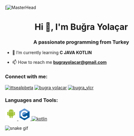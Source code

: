 [![MasterHead](https://e1.pxfuel.com/desktop-wallpaper/768/606/desktop-wallpaper-software-development-website-development.jpg)
<h1 align="center">Hi 👋, I'm Buğra Yolaçar</h1>
<h3 align="center">A passionate programming from Turkey</h3>

- 🌱 I’m currently learning **C JAVA KOTLIN**

- 📫 How to reach me **bugrayolacar@gmail.com**

<h3 align="left">Connect with me:</h3>
<p align="left">
<a href="https://twitter.com/ittsealpbeta" target="blank"><img align="center" src="https://raw.githubusercontent.com/rahuldkjain/github-profile-readme-generator/master/src/images/icons/Social/twitter.svg" alt="ittsealpbeta" height="30" width="40" /></a>
<a href="https://linkedin.com/in/bugra yolacar" target="blank"><img align="center" src="https://raw.githubusercontent.com/rahuldkjain/github-profile-readme-generator/master/src/images/icons/Social/linked-in-alt.svg" alt="bugra yolacar" height="30" width="40" /></a>
<a href="https://instagram.com/bugra_ylcr" target="blank"><img align="center" src="https://raw.githubusercontent.com/rahuldkjain/github-profile-readme-generator/master/src/images/icons/Social/instagram.svg" alt="bugra_ylcr" height="30" width="40" /></a>
</p>

<h3 align="left">Languages and Tools:</h3>
<p align="left"> <a href="https://developer.android.com" target="_blank" rel="noreferrer"> <img src="https://raw.githubusercontent.com/devicons/devicon/master/icons/android/android-original-wordmark.svg" alt="android" width="40" height="40"/> </a> <a href="https://www.cprogramming.com/" target="_blank" rel="noreferrer"> <img src="https://raw.githubusercontent.com/devicons/devicon/master/icons/c/c-original.svg" alt="c" width="40" height="40"/> </a> <a href="https://kotlinlang.org" target="_blank" rel="noreferrer"> <img src="https://www.vectorlogo.zone/logos/kotlinlang/kotlinlang-icon.svg" alt="kotlin" width="40" height="40"/> </a> </p>


![snake gif](https://github.com/bugraylcr/bugraylcr/blob/output/github-contribution-grid-snake.gif)
